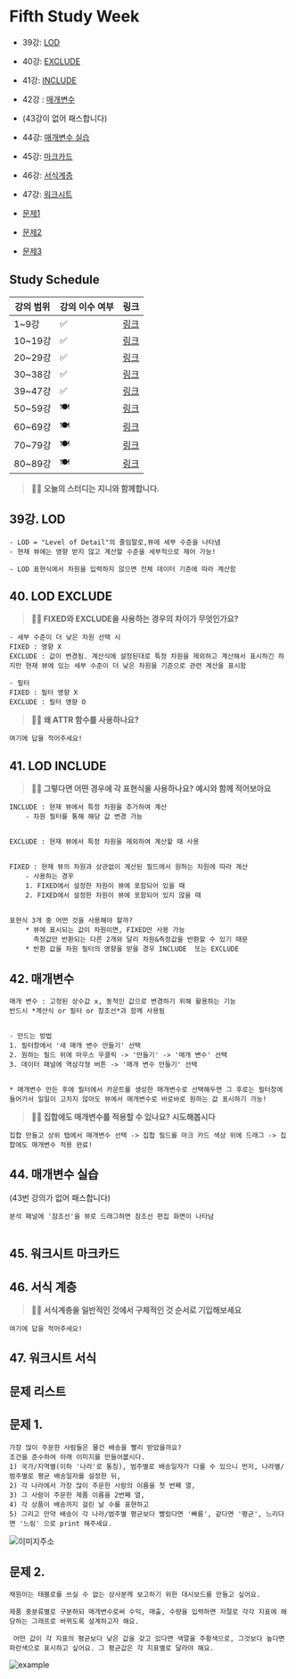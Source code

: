 # Fifth Study Week

- 39강: [LOD](#39강-lod)

- 40강: [EXCLUDE](#40-lod-exclude)

- 41강: [INCLUDE](#41-lod-include)

- 42강 : [매개변수](#42-매개변수)

* (43강이 없어 패스합니다)
- 44강: [매개변수 실습](#44-매개변수-실습)

- 45강: [마크카드](#45-워크시트-마크카드)

- 46강: [서식계층](#46-서식-계층)

- 47강: [워크시트](#47-워크시트-서식)

- [문제1](#문제-1)

- [문제2](#문제-2)

- [문제3](#문제-3)

## Study Schedule

| 강의 범위     | 강의 이수 여부 | 링크                                                                                                        |
|--------------|---------|-----------------------------------------------------------------------------------------------------------|
| 1~9강        |  ✅      | [링크](https://www.youtube.com/watch?v=AXkaUrJs-Ko&list=PL87tgIIryGsa5vdz6MsaOEF8PK-YqK3fz&index=84)       |
| 10~19강      | ✅      | [링크](https://www.youtube.com/watch?v=AXkaUrJs-Ko&list=PL87tgIIryGsa5vdz6MsaOEF8PK-YqK3fz&index=75)       |
| 20~29강      | ✅      | [링크](https://www.youtube.com/watch?v=AXkaUrJs-Ko&list=PL87tgIIryGsa5vdz6MsaOEF8PK-YqK3fz&index=65)       |
| 30~38강      | ✅      | [링크](https://www.youtube.com/watch?v=e6J0Ljd6h44&list=PL87tgIIryGsa5vdz6MsaOEF8PK-YqK3fz&index=55)       |
| 39~47강      | ✅      | [링크](https://www.youtube.com/watch?v=AXkaUrJs-Ko&list=PL87tgIIryGsa5vdz6MsaOEF8PK-YqK3fz&index=45)       |
| 50~59강      | 🍽️      | [링크](https://www.youtube.com/watch?v=AXkaUrJs-Ko&list=PL87tgIIryGsa5vdz6MsaOEF8PK-YqK3fz&index=35)       |
| 60~69강      | 🍽️      | [링크](https://www.youtube.com/watch?v=AXkaUrJs-Ko&list=PL87tgIIryGsa5vdz6MsaOEF8PK-YqK3fz&index=25)       |
| 70~79강      | 🍽️      | [링크](https://www.youtube.com/watch?v=AXkaUrJs-Ko&list=PL87tgIIryGsa5vdz6MsaOEF8PK-YqK3fz&index=15)       |
| 80~89강      | 🍽️      | [링크](https://www.youtube.com/watch?v=AXkaUrJs-Ko&list=PL87tgIIryGsa5vdz6MsaOEF8PK-YqK3fz&index=5)        |


<!-- 여기까진 그대로 둬 주세요-->

> **🧞‍♀️ 오늘의 스터디는 지니와 함께합니다.**


## 39강. LOD

<!-- INCLUDE, EXCLUDE, FIXED 등 본 강의에서 알게 된 LOD 표현식에 대해 알게 된 점을 적어주세요. -->

```
- LOD = "Level of Detail"의 줄임말로,뷰에 세부 수준을 나타냄
- 현재 뷰에는 영향 받지 않고 계산할 수준을 세부적으로 제어 가능!

- LOD 표현식에서 차원을 입력하지 않으면 전체 데이터 기준에 따라 계산함
```

## 40. LOD EXCLUDE

<!-- INCLUDE, EXCLUDE, FIXED 등 본 강의에서 알게 된 LOD 표현식에 대해 알게 된 점을 적고, 아래 두 질문에 답해보세요 :) -->


> **🧞‍♀️ FIXED와 EXCLUDE을 사용하는 경우의 차이가 무엇인가요?**

```
- 세부 수준이 더 낮은 차원 선택 시
FIXED : 영향 X
EXCLUDE : 값이 변경됨. 계산식에 설정된대로 특정 차원을 제외하고 계산해서 표시하긴 하지만 현재 뷰에 있는 세부 수준이 더 낮은 차원을 기준으로 관련 계산을 표시함

- 필터
FIXED : 필터 영향 X
EXCLUDE : 필터 영향 O
```

> **🧞‍♀️ 왜 ATTR 함수를 사용하나요?**

```
여기에 답을 적어주세요!
```


## 41. LOD INCLUDE

<!-- INCLUDE, EXCLUDE, FIXED 등 본 강의에서 알게 된 LOD 표현식에 대해 알게 된 점을 적고, 아래 두 질문에 답해보세요 :) -->


> **🧞‍♀️ 그렇다면 어떤 경우에 각 표현식을 사용하나요? 예시와 함께 적어보아요**


```
INCLUDE : 현재 뷰에서 특정 차원을 추가하여 계산
    - 차원 필터를 통해 해당 값 변경 가능 


EXCLUDE : 현재 뷰에서 특정 차원을 제외하여 계산할 때 사용
    

FIXED : 현재 뷰의 차원과 상관없이 계산된 필드에서 원하는 차원에 따라 계산
    - 사용하는 경우
    1. FIXED에서 설정한 차원이 뷰에 포함되어 있을 때
    2. FIXED에서 설정한 차원이 뷰에 포함되어 있지 않을 때


표현식 3개 중 어떤 것을 사용해야 할까?
    * 뷰에 표시되는 값이 차원이면, FIXED만 사용 가능
      측정값만 반환되는 다른 2개와 달리 차원&측정값을 반환할 수 있기 때문 
    * 반환 값을 차원 필터의 영향을 받을 경우 INCLUDE  또는 EXCLUDE
```


## 42. 매개변수

<!-- 매개변수에 대해 알게 된 점을 적어주세요 -->
```
매개 변수 : 고정된 상수값 x, 동적인 값으로 변경하기 위해 활용하는 기능
반드시 *계산식 or 필터 or 참조선*과 함께 사용됨


- 만드는 방법
1. 필터창에서 '새 매개 변수 만들기' 선택
2. 원하는 필드 위에 마우스 우클릭 -> '만들기' -> '매개 변수' 선택 
3. 데이터 패널에 역삼각형 버튼 -> '매개 변수 만들기' 선택


* 매개변수 만든 후에 필터에서 카운트를 생성한 매개변수로 선택해두면 그 후로는 필터창에 들어가서 일일이 고치지 않아도 뷰에서 매개변수로 바로바로 원하는 값 표시하기 가능!
```


> **🧞‍♀️ 집합에도 매개변수를 적용할 수 있나요? 시도해봅시다**
```
집합 만들고 상위 탭에서 매개변수 선택 -> 집합 필드를 마크 카드 색상 위에 드래그 -> 집합에도 매개변수 적용 완료! 
```




## 44. 매개변수 실습
(43번 강의가 없어 패스합니다)

<!-- 매개변수에 대해 알게 된 점을 적어주세요 -->

```
분석 패널에 '참조선'을 뷰로 드래그하면 참조선 편집 화면이 나타남 


```


## 45. 워크시트 마크카드

<!-- 마크카드에 대해 알게 된 점을 적어주세요 -->


## 46. 서식 계층

<!-- 서식계층에 대해 알게 된 점을 적어주세요 -->

> **🧞‍♀️ 서식계층을 일반적인 것에서 구체적인 것 순서로 기입해보세요**


```
여기에 답을 적어주세요!
```


## 47. 워크시트 서식

<!-- 워크시트 서식에 대해 알게 된 점을 적어주세요!-->



## 문제 리스트



## 문제 1.

```
가장 많이 주문한 사람들은 물건 배송을 빨리 받았을까요?
조건을 준수하여 아래 이미지를 만들어봆시다.
1) 국가/지역별(이하 '나라'로 통칭), 범주별로 배송일자가 다를 수 있으니 먼저, 나라별/범주별로 평균 배송일자를 설정한 뒤,
2) 각 나라에서 가장 많이 주문한 사람의 이름을 첫 번째 열,
3) 그 사람이 주문한 제품 이름을 2번째 열,
4) 각 상품이 배송까지 걸린 날 수를 표현하고
5) 그리고 만약 배송이 각 나라/범주별 평균보다 빨랐다면 '빠름', 같다면 '평균', 느리다면 '느림' 으로 print 해주세요. 
```

![이미지주소](https://github.com/yousrchive/BUSINESS-INTELLIGENCE-TABLEAU/blob/main/study/img/2nd%20study/%E1%84%89%E1%85%B3%E1%84%8F%E1%85%B3%E1%84%85%E1%85%B5%E1%86%AB%E1%84%89%E1%85%A3%E1%86%BA%202024-08-13%20%E1%84%8B%E1%85%A9%E1%84%8C%E1%85%A5%E1%86%AB%2010.12.36.png?raw=true)

<!-- 여기까지 오는 과정 중 알게 된 점을 기입하고, 결과는 시트 명을 본인 이름으로 바꾸어 표시해주세요.-->

## 문제 2.

```
채원이는 태블로를 쓰실 수 없는 상사분께 보고하기 위한 대시보드를 만들고 싶어요. 

제품 중분류별로 구분하되 매개변수로써 수익, 매출, 수량을 입력하면 저절로 각각 지표에 해당하는 그래프로 바뀌도록 설계하고자 해요.

 어떤 값이 각 지표의 평균보다 낮은 값을 갖고 있다면 색깔을 주황색으로, 그것보다 높다면 파란색으로 표시하고 싶어요. 그 평균값은 각 지표별로 달라야 해요.
```

![example](https://github.com/yousrchive/BUSINESS-INTELLIGENCE-TABLEAU/blob/main/study/img/2nd%20study/%E1%84%83%E1%85%A1%E1%84%8B%E1%85%AE%E1%86%AB%E1%84%85%E1%85%A9%E1%84%83%E1%85%B3.png?raw=true)

<!-- 예시 사진은 지워주세요-->